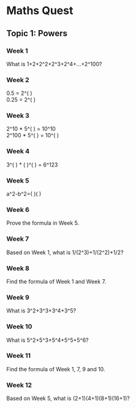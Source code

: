 # Maths Quest
## Topic 1: Powers

### Week 1
What is 1+2+2^2+2^3+2^4+...+2^100?

### Week 2
0.5 = 2^( )  
0.25 = 2^( )

### Week 3
2^10 * 5^( ) = 10^10  
2^100 * 5^( ) = 10^( )

### Week 4
3^( ) * ( )^( ) = 6^123

### Week 5
a^2-b^2=(   )(   )

### Week 6
Prove the formula in Week 5.

### Week 7
Based on Week 1, what is 1/(2^3)+1/(2^2)+1/2?

### Week 8
Find the formula of Week 1 and Week 7.

### Week 9
What is 3^2+3^3+3^4+3^5?

### Week 10
What is 5^2+5^3+5^4+5^5+5^6?

### Week 11
Find the formula of Week 1, 7, 9 and 10.

### Week 12
Based on Week 5, what is (2+1)(4+1)(8+1)(16+1)?
